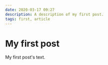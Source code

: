 ```yaml
---
date: 2020-03-17 09:27
description: A description of my first post.
tags: first, article
---
```

# My first post

My first post's text.